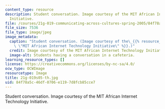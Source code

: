 ```yaml
---
content_type: resource
description: Student conversation. Image courtesy of the MIT African Internet Technology
  Initiative.
file: /courses/21g-019-communicating-across-cultures-spring-2005/84f78a5c46df0706e1197d8fcb85cce7_21g-019s05-th.jpg
file_size: 7536
file_type: image/jpeg
image_metadata:
  caption: "Student conversation. (Image courtesy of the\_{{% resource_link \"8aa40402-aea1-4cbb-aa8d-e434ff4fab63\"\
    \ \"MIT African Internet Technology Initiative\" %}}.)"
  credit: Image courtesy of the MIT African Internet Technology Initiative.
  image-alt: Students having a conversation in a cafeteria.
learning_resource_types: []
license: https://creativecommons.org/licenses/by-nc-sa/4.0/
ocw_type: OCWImage
resourcetype: Image
title: 21g-019s05-th.jpg
uid: 84f78a5c-46df-0706-e119-7d8fcb85cce7
---
```

Student conversation. Image courtesy of the MIT African Internet Technology Initiative.